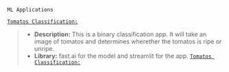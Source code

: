 
`ML Applications`

[`Tomatos Classification:`](https://huggingface.co/spaces/andtr-2021/ripe-tomato-or-unrip-tomato?logs=container) 
> - **Description:** This is a binary classification app. It will take an image of tomatos and determines wherether the tomatos is ripe or unripe.
> - **Library:** fast.ai for the model and streamlit for the app.
<a href="https://huggingface.co/spaces/andtr-2021/ripe-tomato-or-unrip-tomato?logs=container" target="_blank"> `Tomatos Classification:` <a>


